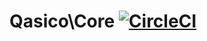 # Qasico\Core [![CircleCI](https://circleci.com/gh/Qasico/core/tree/master.svg?style=svg)](https://circleci.com/gh/Qasico/core/tree/master) 
